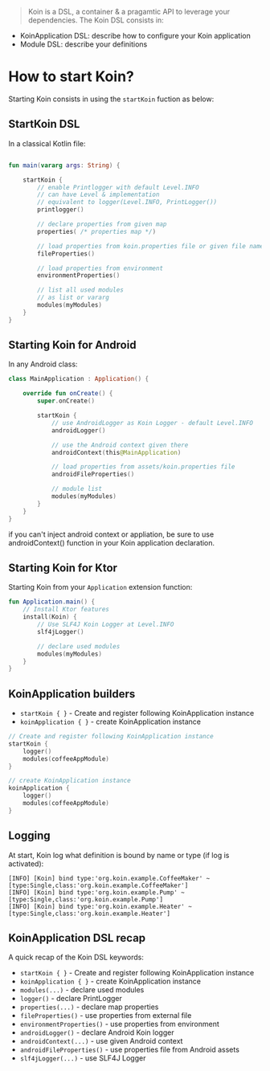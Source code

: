 
> Koin is a DSL, a container & a pragamtic API to leverage your dependencies. The Koin DSL consists in:

* KoinApplication DSL: describe how to configure your Koin application
* Module DSL: describe your definitions

# How to start Koin?

Starting Koin consists in using the `startKoin` fuction as below:

## StartKoin DSL

In a classical Kotlin file:

```kotlin

fun main(vararg args: String) {

    startKoin {
        // enable Printlogger with default Level.INFO
        // can have Level & implementation
        // equivalent to logger(Level.INFO, PrintLogger())
        printlogger() 

        // declare properties from given map
        properties( /* properties map */)

        // load properties from koin.properties file or given file name
        fileProperties()

        // load properties from environment
        environmentProperties()

        // list all used modules
        // as list or vararg
        modules(myModules) 
    }
}
```

## Starting Koin for Android

In any Android class:

```kotlin
class MainApplication : Application() {

    override fun onCreate() {
        super.onCreate()

        startKoin {
            // use AndroidLogger as Koin Logger - default Level.INFO
            androidLogger()

            // use the Android context given there
            androidContext(this@MainApplication)

            // load properties from assets/koin.properties file
            androidFileProperties()

            // module list
            modules(myModules)
        }
    }
}
```

<div class="alert alert-primary" role="alert">
    if you can't inject android context or appliation, be sure to use androidContext() function in your Koin application declaration.
</div>

## Starting Koin for Ktor

Starting Koin from your `Application` extension function:

```kotlin
fun Application.main() {
    // Install Ktor features
    install(Koin) {
        // Use SLF4J Koin Logger at Level.INFO
        slf4jLogger()

        // declare used modules
        modules(myModules)
    }
}
```

## KoinApplication builders

* `startKoin { }` - Create and register following KoinApplication instance
* `koinApplication { }` - create KoinApplication instance

```kotlin
// Create and register following KoinApplication instance
startKoin {
    logger()
    modules(coffeeAppModule)
}

// create KoinApplication instance
koinApplication {
    logger()
    modules(coffeeAppModule)
}
```

## Logging

At start, Koin log what definition is bound by name or type (if log is activated):

```
[INFO] [Koin] bind type:'org.koin.example.CoffeeMaker' ~ [type:Single,class:'org.koin.example.CoffeeMaker']
[INFO] [Koin] bind type:'org.koin.example.Pump' ~ [type:Single,class:'org.koin.example.Pump']
[INFO] [Koin] bind type:'org.koin.example.Heater' ~ [type:Single,class:'org.koin.example.Heater']
```

## KoinApplication DSL recap

A quick recap of the Koin DSL keywords:

* `startKoin { }` - Create and register following KoinApplication instance
* `koinApplication { }` - create KoinApplication instance
* `modules(...)` - declare used modules
* `logger()` - declare PrintLogger
* `properties(...)` - declare map properties
* `fileProperties()` - use properties from external file
* `environmentProperties()` - use properties from environment
* `androidLogger()` - declare Android Koin logger
* `androidContext(...)` - use given Android context
* `androidFileProperties()` - use properties file from Android assets
* `slf4jLogger(...)` - use SLF4J Logger
